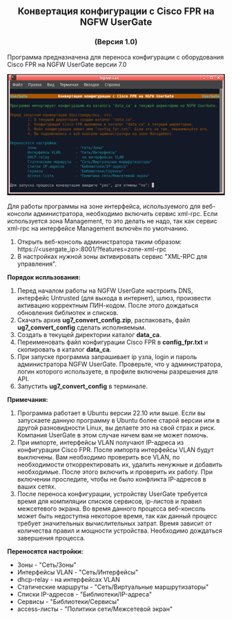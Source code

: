 <h2 align="center">Конвертация конфигурации с Cisco FPR на NGFW UserGate</h2>
<h3 align="center">(Версия 1.0)</h3>

Программа предназначена для переноса конфигурации с оборудования Cisco FPR на NGFW UserGate версии 7.0

<p align="center"><img src="main_image.png"></p>

Для работы программы на зоне интерфейса, используемого для веб-консоли администратора, необходимо включить сервис xml-rpc.
Если используется зона Management, то это делать не надо, так как сервис xml-rpc на интерфейсе Management включён по умолчанию.
1. Открыть веб-консоль администратора таким образом: https://<usergate_ip>:8001/?features=zone-xml-rpc
2. В настройках нужной зоны активировать сервис "XML-RPC для управления".

<b>Порядок испльзования:</b>
1. Перед началом работы на NGFW UserGate настроить DNS, интерфейс Untrusted (для выхода в интернет), шлюз,
произвести активацию корректным ПИН-кодом. После этого дождаться обновления библиотек и списков.
2. Скачать архив <b>ug7_convert_config.zip</b>, распаковать, файл <b>ug7_convert_config</b> сделать исполняемым.
3. Создать в текущей директории каталог <b>data_ca</b>.
4. Переименовать файл конфигурации Cisco FPR в <b>config_fpr.txt</b> и скопировать в каталог <b>data_ca</b>.
5. При запуске программа запрашивает ip узла, login и пароль администратора NGFW UserGate. Проверьте, что у
администратора, логин которого используете, в профиле включены разрешения для API.
6. Запустить <b>ug7_convert_config</b> в терминале.

<b>Примечания:</b>
1. Программа работает в Ubuntu версии 22.10 или выше. Если вы запускаете данную программу в Ubuntu более старой
версии или в другой разновидности Linux, вы делаете это на свой страх и риск. Компания UserGate в этом случае ничем
вам не может помочь.
2. При импорте, интерфейсы VLAN получают IP-адреса из конфигурации Cisco FPR. После импорта интерфейсы VLAN будут выключены.
Вам необходимо проверить все VLAN, по необходимости откорректировать их, удалить ненужные и добавить необходимые. После
этого включить и проверить их работу. При включении проследите, чтобы не было конфликта IP-адресов в ваших сетях.
3. После переноса конфигурации, устройству UserGate требуется время для компиляции списков сервисов, ip-листов и правил
межсетевого экрана. Во время данного процесса веб-консоль может быть недоступна некоторое время, так как данный процесс
требует значительных вычислительных затрат. Время зависит от количества правил и мощности устройства. Необходимо дождаться
завершения процесса.

<b>Переносятся настройки:</b>
- Зоны                  - "Сеть/Зоны"
- Интерфейсы VLAN       - "Сеть/Интерфейсы"
- dhcp-relay            -  на интерфейсах VLAN
- Статические маршруты  - "Сеть/Виртуальные маршрутизаторы"
- Списки IP-адресов     - "Библиотеки/IP-адреса"
- Сервисы               - "Библиотеки/Сервисы"
- access-листы          - "Политики сети/Межсетевой экран"
